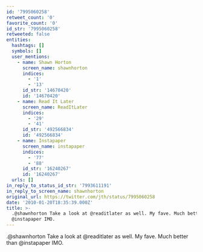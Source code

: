 ```yaml
---
id: '7995060258'
retweet_count: '0'
favorite_count: '0'
id_str: '7995060258'
retweeted: false
entities:
  hashtags: []
  symbols: []
  user_mentions:
    - name: Shawn Horton
      screen_name: shawnhorton
      indices:
        - '1'
        - '13'
      id_str: '14670420'
      id: '14670420'
    - name: Read It Later
      screen_name: ReadItLater
      indices:
        - '29'
        - '41'
      id_str: '492566834'
      id: '492566834'
    - name: Instapaper
      screen_name: instapaper
      indices:
        - '77'
        - '88'
      id_str: '16240267'
      id: '16240267'
  urls: []
in_reply_to_status_id_str: '7993611191'
in_reply_to_screen_name: shawnhorton
original_url: https://twitter.com/jth/status/7995060258
date: '2010-01-20T18:35:39.000Z'
title: >-
  .@shawnhorton Take a look at @readitlater as well. My fave. Much better than
  @instapaper IMO.
---
```


.@shawnhorton Take a look at @readitlater as well. My fave. Much better than @instapaper IMO.